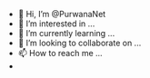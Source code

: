 - 👋 Hi, I’m @PurwanaNet
- 👀 I’m interested in ...
- 🌱 I’m currently learning ...
- 💞️ I’m looking to collaborate on ...
- 📫 How to reach me ...
-
<!---
PurwanaNet/PurwanaNet is a ✨ special ✨ repository because its `README.md` (this file) appears on your GitHub profile.
You can click the Preview link to take a look at your changes.
--->
